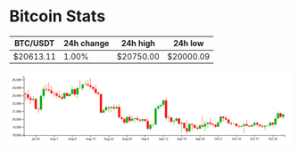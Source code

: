 # Bitcoin Stats

BTC/USDT|24h change|24h high|24h low|
|---|---|---|---|
|$20613.11|1.00%|$20750.00|$20000.09|

<img src="./chart.svg">
